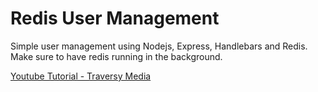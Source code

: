 # Redis User Management

Simple user management using Nodejs, Express, Handlebars and Redis.  Make sure to have redis running in the background.

[Youtube Tutorial - Traversy Media](https://www.youtube.com/watch?v=9S-mphgE5fA)